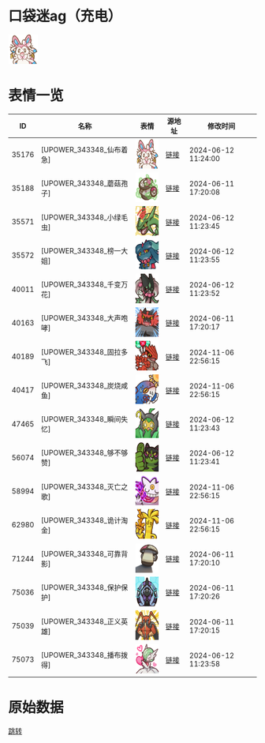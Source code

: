 # 口袋迷ag（充电）

<img src="./cover.png" height="60" alt="cover" />

# 表情一览

|ID|名称|表情|源地址|修改时间|
|----|----|----|----|----|
|35176|[UPOWER_343348_仙布着急]|<img src="./pic/035176_%5BUPOWER_343348_仙布着急%5D.png" height="60" alt="仙布着急"/>|[链接](https://i0.hdslb.com/bfs/garb/a17150ffa72340da15d6bfa8e6bb8b6257a16ede.png)|2024-06-12 11:24:00|
|35188|[UPOWER_343348_蘑菇孢子]|<img src="./pic/035188_%5BUPOWER_343348_蘑菇孢子%5D.png" height="60" alt="蘑菇孢子"/>|[链接](https://i0.hdslb.com/bfs/garb/7a7b082bf775d7c97f4437f0d9e9b4c72d27eee4.png)|2024-06-11 17:20:08|
|35571|[UPOWER_343348_小绿毛虫]|<img src="./pic/035571_%5BUPOWER_343348_小绿毛虫%5D.png" height="60" alt="小绿毛虫"/>|[链接](https://i0.hdslb.com/bfs/garb/89acf19212a935ad8ecd2d473906071c2ecec789.png)|2024-06-12 11:23:45|
|35572|[UPOWER_343348_榜一大姐]|<img src="./pic/035572_%5BUPOWER_343348_榜一大姐%5D.png" height="60" alt="榜一大姐"/>|[链接](https://i0.hdslb.com/bfs/garb/35196c1ecedac74424c2c7c76f7fc404af8f0086.png)|2024-06-12 11:23:55|
|40011|[UPOWER_343348_千变万花]|<img src="./pic/040011_%5BUPOWER_343348_千变万花%5D.png" height="60" alt="千变万花"/>|[链接](https://i0.hdslb.com/bfs/garb/3d819de6be36d5e833cef0594cb5a5c5cf1f54c9.png)|2024-06-12 11:23:52|
|40163|[UPOWER_343348_大声咆哮]|<img src="./pic/040163_%5BUPOWER_343348_大声咆哮%5D.png" height="60" alt="大声咆哮"/>|[链接](https://i0.hdslb.com/bfs/garb/d0927a8d0b52dabf8319adf240dfedb1a869bf9b.png)|2024-06-11 17:20:17|
|40189|[UPOWER_343348_固拉多飞]|<img src="./pic/040189_%5BUPOWER_343348_固拉多飞%5D.png" height="60" alt="固拉多飞"/>|[链接](https://i0.hdslb.com/bfs/garb/fa2ef6e992fb963433e4522b8d0487470bd31269.png)|2024-11-06 22:56:15|
|40417|[UPOWER_343348_炭烧咸鱼]|<img src="./pic/040417_%5BUPOWER_343348_炭烧咸鱼%5D.png" height="60" alt="炭烧咸鱼"/>|[链接](https://i0.hdslb.com/bfs/garb/d430a87ec4f61ed4dfa91a4577a993b99d60820e.png)|2024-11-06 22:56:15|
|47465|[UPOWER_343348_瞬间失忆]|<img src="./pic/047465_%5BUPOWER_343348_瞬间失忆%5D.png" height="60" alt="瞬间失忆"/>|[链接](https://i0.hdslb.com/bfs/garb/49a5fcbd68fe1a225de404ac67d094a11db69693.png)|2024-06-12 11:23:43|
|56074|[UPOWER_343348_够不够赞]|<img src="./pic/056074_%5BUPOWER_343348_够不够赞%5D.png" height="60" alt="够不够赞"/>|[链接](https://i0.hdslb.com/bfs/garb/8e691a4cb55334723365d09775294a9408da1567.png)|2024-06-12 11:23:41|
|58994|[UPOWER_343348_灭亡之歌]|<img src="./pic/058994_%5BUPOWER_343348_灭亡之歌%5D.png" height="60" alt="灭亡之歌"/>|[链接](https://i0.hdslb.com/bfs/garb/dbf9148e22faf35b1358f45ace44a78424dddbec.png)|2024-11-06 22:56:15|
|62980|[UPOWER_343348_诡计淘金]|<img src="./pic/062980_%5BUPOWER_343348_诡计淘金%5D.png" height="60" alt="诡计淘金"/>|[链接](https://i0.hdslb.com/bfs/garb/0e9b5c43cad265bc3cb4818e466b46512d191507.png)|2024-11-06 22:56:15|
|71244|[UPOWER_343348_可靠背影]|<img src="./pic/071244_%5BUPOWER_343348_可靠背影%5D.png" height="60" alt="可靠背影"/>|[链接](https://i0.hdslb.com/bfs/garb/f2e62a1ebe087590f4a1167fcaccb3c2d5306716.png)|2024-06-11 17:20:10|
|75036|[UPOWER_343348_保护保护]|<img src="./pic/075036_%5BUPOWER_343348_保护保护%5D.png" height="60" alt="保护保护"/>|[链接](https://i0.hdslb.com/bfs/garb/7caef5daaa5552cfdd4737ea6fe7e6c2f2d7934d.png)|2024-06-11 17:20:26|
|75039|[UPOWER_343348_正义英雄]|<img src="./pic/075039_%5BUPOWER_343348_正义英雄%5D.png" height="60" alt="正义英雄"/>|[链接](https://i0.hdslb.com/bfs/garb/199c3f27558d69a17803e9685372143ab802458c.png)|2024-06-11 17:20:15|
|75073|[UPOWER_343348_播布拨得]|<img src="./pic/075073_%5BUPOWER_343348_播布拨得%5D.png" height="60" alt="播布拨得"/>|[链接](https://i0.hdslb.com/bfs/garb/5eb3cd117439235e75c9e5360a6d5468f5def077.png)|2024-06-12 11:23:58|

# 原始数据

[跳转](./raw.json)

